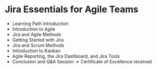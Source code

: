 # Jira Essentials for Agile Teams
- Learning Path Introduction
- Introduction to Agile
- Jira and Agile Methods
- Getting Started with Jira
- Jira and Scrum Methods
- Introduction to Kanban
- Agile Reporting, the Jira Dashboard, and Jira Tools
- Conclusion and Q&A Session
-> Certificate of Excellence received